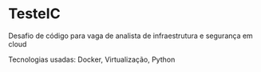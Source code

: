 # TesteIC

Desafio de código para vaga de analista de infraestrutura e segurança em cloud 

Tecnologias usadas: Docker, Virtualização, Python
